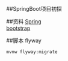 ##SpringBoot项目初探

##资料
  [Spring](https://spring.io/guides)  
  [bootstrap](https://v3.bootcss.com/getting-started/#download)
    

##脚本
flyway
```bash
mvnw flyway:migrate
```